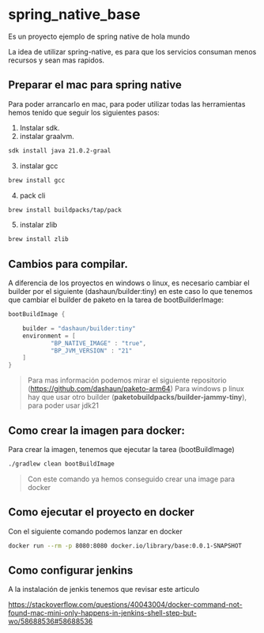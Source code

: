 # spring_native_base

Es un proyecto ejemplo de spring native de hola mundo

La idea de utilizar spring-native, es para que los servicios consuman menos recursos y sean mas rapidos.


## Preparar el mac para spring native

Para poder arrancarlo en mac, para poder utilizar todas las herramientas hemos tenido que 
seguir los siguientes pasos:

1. Instalar sdk.
2. instalar graalvm.

```bash
sdk install java 21.0.2-graal
```

3. instalar gcc

```bash
brew install gcc

```

4. pack cli

```bash
brew install buildpacks/tap/pack
```

5. instalar zlib

```bash
brew install zlib
```

## Cambios para compilar.

A diferencia de los proyectos en windows o linux, es necesario cambiar el builder por el siguiente (dashaun/builder:tiny) 
en este caso lo que tenemos que cambiar el builder de paketo en la tarea de bootBuilderImage:

```groovy
bootBuildImage {

	builder = "dashaun/builder:tiny"
	environment = [
			"BP_NATIVE_IMAGE" : "true",
			"BP_JVM_VERSION" : "21"
	]
}
```




> Para mas información podemos mirar el siguiente repositorio (https://github.com/dashaun/paketo-arm64)
> Para windows p linux hay que usar otro builder (**paketobuildpacks/builder-jammy-tiny**), para poder usar jdk21 

## Como crear la imagen para docker:

Para crear la imagen, tenemos que ejecutar la tarea (bootBuildImage)

```bash
./gradlew clean bootBuildImage
```
> Con este comando ya hemos conseguido crear una image para docker
## Como ejecutar el proyecto en docker

Con el siguiente comando podemos lanzar en docker

```bash
docker run --rm -p 8080:8080 docker.io/library/base:0.0.1-SNAPSHOT
```

## Como configurar jenkins

A la instalación de jenkis tenemos que revisar este articulo

https://stackoverflow.com/questions/40043004/docker-command-not-found-mac-mini-only-happens-in-jenkins-shell-step-but-wo/58688536#58688536